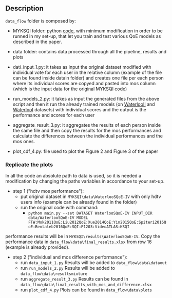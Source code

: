 ## Description
`data_flow` folder is composed by:

 * MYKSQI folder: python [code](https://github.com/zduanmu/ksqi), with minimum modification in order to be runned in my set-up, that let you train and test various QoE models as described in the paper.

 * data folder: contains data processed through all the pipeline, results and plots 

 * dati_input_1.py: it takes as input the original dataset modified with individual vote for each user in the relative column (example of the file can be found inside datain folder) and 
   creates one file per each person where its individual scores are copyed and pasted into mos column (which is the input data for the original MYKSQI code)

 * run_models_2.py: it takes as input the generated files from the above script and then it run the already trained models (on [WaterlooII](https://github.com/zduanmu/ksqi/tree/master/data/WaterlooSQoE-II) and [WaterlooI](https://github.com/zduanmu/ksqi/tree/master/data/WaterlooSQoE-I) datasets) with 
   individual scores and the output is the performance and scores for each user

 * aggregate_result_3.py: it aggregates the results of each person inside the same file and then copy the results for the mos performances
   and calculate the differences between the individual performances and the mos ones.

 * plot_cdf_4.py: file used to plot the Figure 2 and Figure 3 of the paper


### Replicate the plots
In all the code an absolute path to data is used, so it is needed a modification by changing the paths variables in accordance to your set-up.

* step 1 ("hdtv mos performance"):
	* put original dataset in `MYKSQI\data\WaterlooSQoE-IV` with only hdtv users info (example can be already found in the folder)
	* run the original code with command:
		* `python main.py --set DATASET WaterlooSQoE-IV INPUT_DIR data/WaterlooSQoE-IV MODEL FTW:Mok2011QoE:Liu2012QoE:Xue2014QoE:Yin2015QoE:Spiteri2016QoE:Bentaleb2016QoE:SQI:P1203:VideoATLAS:KSQI`

performance results will be in `MYKSQI\results\WaterlooSQoE-IV`. Copy the performance data in `data_flow\data\final_results.xlsx` from row 16 (example is already provided).

* step 2 ("individual and mos difference performance"):
	* run `data_input_1.py` Results will be added to `data_flow\data\dataout`
	* run `run_models_2.py` Results will be added to `data_flow\data\resultsmixture`
	* run `aggregate_result_3.py` Results can be found in `data_flow\data\final_results_with_mos_and_difference.xlsx`
	* run `plot_cdf_4.py` Plots can be found in `data_flow\data\plots`




